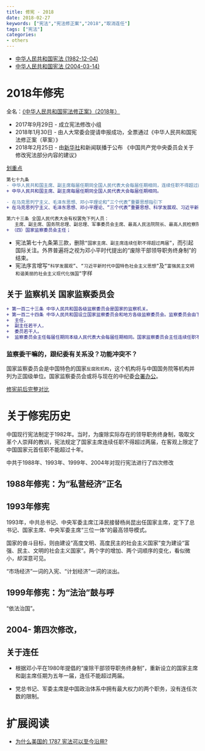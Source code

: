```yaml
---
title: 修宪 - 2018
date: 2018-02-27
keywords: ["宪法","宪法修正案","2018","取消连任"]
tags: ["宪法"]
categories:
- others
---
```



- [中华人民共和国宪法 (1982-12-04)](http://cn.github.io/constitution/1982-12-04.html)
- [中华人民共和国宪法 (2004-03-14)](http://cn.github.io/constitution/2004-03-14.html)


# 2018年修宪

全名：[《中华人民共和国宪法修正案》（2018年）](https://zh.wikipedia.org/wiki/%E4%B8%AD%E5%8D%8E%E4%BA%BA%E6%B0%91%E5%85%B1%E5%92%8C%E5%9B%BD%E5%AE%AA%E6%B3%95%E4%BF%AE%E6%AD%A3%E6%A1%88_(2018%E5%B9%B4))

- 2017年9月29日 - 成立宪法修改小组 <!--
宪法修改小组，由张德江任组长，栗战书、王沪宁任副组长。
同年10月18日，中共十九大召开，栗战书及王沪宁当选新一届政治局常委
-->
- 2018年1月30日 - 由人大常委会提请申报成功，全票通过《中华人民共和国宪法修正案（草案）》
- 2018年2月25日 - 由[新华社](http://www.xinhuanet.com/politics/2018-02/25/c_1122451187.htm)和新闻联播于公布 《中国共产党中央委员会关于修改宪法部分内容的建议》

[划重点](https://github.com/cn/constitution/pull/2/commits/8115484d1848d309f68c709d8ea176374b2b1160)

```diff
第七十九条
- 中华人民共和国主席、副主席每届任期同全国人民代表大会每届任期相同，连续任职不得超过两届。
+ 中华人民共和国主席、副主席每届任期同全国人民代表大会每届任期相同。

- 在马克思列宁主义、毛泽东思想、邓小平理论和“三个代表”重要思想指引下
+ 在马克思列宁主义、毛泽东思想、邓小平理论、“三个代表”重要思想、科学发展观、习近平新时代中国特色社会主义思想指引下

第六十三条 全国人民代表大会有权罢免下列人员：
   主席、副主席、国务院总理、副总理、军事委员会主席、最高人民法院院长、最高人民检察院检察长
+ （四）国家监察委员会主任；

```

- 宪法第七十九条第三款，删除`“国家主席、副主席连续任职不得超过两届”`，而引起国际关注。外界普遍将之视为邓小平时代提出的“废除干部领导职务终身制”的结束。
- 宪法序言增写`“科学发展观”`、`“习近平新时代中国特色社会主义思想”`及`“富强民主文明和谐美丽的社会主义现代化强国”`字样

## 关于 监察机关 国家监察委员会

```diff
+ 第一百二十三条 中华人民共和国各级监察委员会是国家的监察机关。
+ 第一百二十四条 中华人民共和国设立国家监察委员会和地方各级监察委员会。监察委员会由下列人员组成
+  主任，
+  副主任若干人，
+  委员若干人。
+  监察委员会主任每届任期同本级人民代表大会每届任期相同。国家监察委员会主任连续任职不得超过两届。
```

### 监察委干嘛的，跟纪委有关系没？功能冲突不？

国家监察委员会是中国特色的国家`反腐败机构`，这个机构将与中国国务院等机构并列为正国级单位。国家监察委员会或将与现在的中纪委[合署办公](http://www.ccdi.gov.cn/special/zmsjd/zm19da_zm19da/201802/t20180202_163176.html)。

[修宪前后完整对比](http://mp.weixin.qq.com/s?__biz=MjM5MjAxNDM4MA==&mid=2666189516&idx=1&sn=fe2efe7f762a87af40c681ea05d73e27&chksm=bdb2bb8f8ac5329948e860b02b22c00037801602187791f0c0be1fc1600af85fcb24d45abf40&mpshare=1)

# 关于修宪历史

中国现行宪法制定于1982年。当时，为废除实际存在的领导职务终身制，吸取文革个人崇拜的教训，宪法规定了国家主席连续任职不得超过两届，在客观上限定了中国国家元首任职不能超过十年。

中共于1988年、1993年、1999年、2004年对现行宪法进行了四次修改


## 1988年修宪：为“私营经济”正名

## 1993年修宪
1993年，中共总书记、中央军委主席江泽民接替杨尚昆出任国家主席，定下了总书记、国家主席、中央军委主席“三位一体”的最高领导模式。

国家的奋斗目标，则由建设“高度文明、高度民主的社会主义国家”变为建设“富强、民主、文明的社会主义国家”。两个字的增加、两个词顺序的变化，看似微小，却深意可见。

“市场经济”一词的入宪、“计划经济”一词的淡出。


## 1999年修宪：为“法治”鼓与呼
“依法治国”。

## 2004- 第四次修改，


## 关于连任

- 根据邓小平在1980年提倡的“废除干部领导职务终身制”，重新设立的国家主席和副主席任期为五年一届，连任不能超过两届。

- 党总书记、军委主席是中国政治体系中拥有最大权力的两个职务，没有连任次数的限制。


# 扩展阅读

- [为什么美国的 1787 宪法可以至今沿用?](https://www.zhihu.com/question/22349148)
